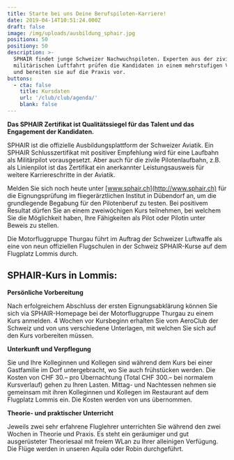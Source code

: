 ```yaml
---
title: Starte bei uns Deine Berufspiloten-Karriere!
date: 2019-04-14T10:51:24.000Z
draft: false
image: /img/uploads/ausbildung_sphair.jpg
positionx: 50
positiony: 50
description: >-
  SPHAIR findet junge Schweizer Nachwuchspiloten. Experten aus der zivilen und
  militärischen Luftfahrt prüfen die Kandidaten in einem mehrstufigen Verfahren
  und bereiten sie auf die Praxis vor.
buttons:
  - cta: false
    title: Kursdaten
    url: '/club/club/agenda/'
    blank: false
---
```

**Das SPHAIR Zertifikat ist Qualitätssiegel für das Talent und das Engagement der Kandidaten.**

SPHAIR ist die offizielle Ausbildungsplattform der Schweizer Aviatik. Ein SPHAIR Schlusszertifikat mit positiver Empfehlung wird für eine Laufbahn als Militärpilot vorausgesetzt. Aber auch für die zivile Pilotenlaufbahn, z.B. als Linienpilot ist das Zertifikat ein anerkannter Leistungsausweis für weitere Karriereschritte in der Aviatik. 

Melden Sie sich noch heute unter [www.sphair.ch](http://www.sphair.ch) für die Eignungsprüfung im fliegerärztlichen Institut in Dübendorf an, um die grundlegende Begabung für den Pilotenberuf zu testen. Bei positivem Resultat dürfen Sie an einem zweiwöchigen Kurs teilnehmen, bei welchem Sie die Möglichkeit haben, Ihre Fähigkeiten als Pilot oder Pilotin unter Beweis zu stellen. 

Die Motorfluggruppe Thurgau führt im Auftrag der Schweizer Luftwaffe als eine von neun offiziellen Flugschulen in der Schweiz SPHAIR-Kurse auf dem Flugplatz Lommis durch.

## SPHAIR-Kurs in Lommis:

**Persönliche Vorbereitung**

Nach erfolgreichem Abschluss der ersten Eignungsabklärung können Sie sich via SPHAIR-Homepage bei der Motorfluggruppe Thurgau zu einem Kurs anmelden. 4 Wochen vor Kursbeginn erhalten Sie vom AeroClub der Schweiz und von uns verschiedene Unterlagen, mit welchen Sie sich auf den Kurs vorbereiten müssen. 

**Unterkunft und Verpflegung**

Sie und Ihre Kolleginnen und Kollegen sind während dem Kurs bei einer Gastfamilie im Dorf untergebracht, wo Sie auch frühstücken werden. Die Kosten von CHF 30.– pro Übernachtung (Total CHF 300.– bei normalem Kursverlauf) gehen zu Ihren Lasten. Mittag- und Nachtessen nehmen sie gemeinsam mit ihren Kolleginnen und Kollegen im Restaurant auf dem Flugplatz Lommis ein. Die Kosten werden von uns übernommen.

**Theorie- und praktischer Unterricht**

Jeweils zwei sehr erfahrene Fluglehrer unterrichten Sie während den zwei Wochen in Theorie und Praxis. Es steht ein geräumiger und gut ausgerüsteter Theoriesaal mit freiem WLan zu Ihrer alleinigen Verfügung. Die Flüge werden in unseren Aquila oder Robin durchgeführt.
